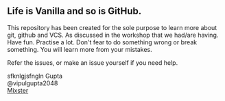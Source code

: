 ## Life is Vanilla and so is GitHub.

This repository has been created for the sole purpose to learn more about git, github and VCS. As discussed in the workshop that we had/are having.
Have fun. Practise a lot. Don't fear to do something wrong or break something.
You will learn more from your mistakes.

Refer the issues, or make an issue yourself if you need help.

sfknlgjsfngln Gupta  
@vipulgupta2048  
[Mixster](www.mixstersite.wordpress.com)
